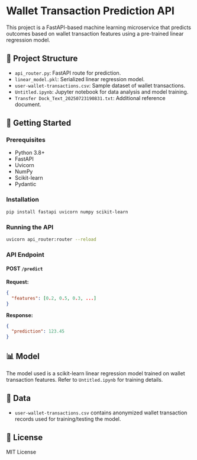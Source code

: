 # Wallet Transaction Prediction API

This project is a FastAPI-based machine learning microservice that predicts outcomes based on wallet transaction features using a pre-trained linear regression model.

## 🧾 Project Structure

- `api_router.py`: FastAPI route for prediction.
- `linear_model.pkl`: Serialized linear regression model.
- `user-wallet-transactions.csv`: Sample dataset of wallet transactions.
- `Untitled.ipynb`: Jupyter notebook for data analysis and model training.
- `Transfer Dock_Text_20250723190831.txt`: Additional reference document.

## 🚀 Getting Started

### Prerequisites

- Python 3.8+
- FastAPI
- Uvicorn
- NumPy
- Scikit-learn
- Pydantic

### Installation

```bash
pip install fastapi uvicorn numpy scikit-learn
```

### Running the API

```bash
uvicorn api_router:router --reload
```

### API Endpoint

#### POST `/predict`

**Request:**

```json
{
  "features": [0.2, 0.5, 0.3, ...]
}
```

**Response:**

```json
{
  "prediction": 123.45
}
```

## 📊 Model

The model used is a scikit-learn linear regression model trained on wallet transaction features. Refer to `Untitled.ipynb` for training details.

## 📁 Data

- `user-wallet-transactions.csv` contains anonymized wallet transaction records used for training/testing the model.

## 📝 License

MIT License
